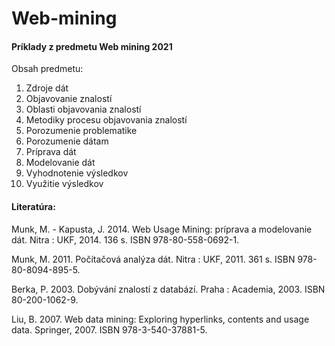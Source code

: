# Web-mining

#### Príklady z predmetu Web mining 2021 

Obsah predmetu:

1. Zdroje dát
2. Objavovanie znalostí
3. Oblasti objavovania znalostí
4. Metodiky procesu objavovania znalostí
5. Porozumenie problematike 
6. Porozumenie dátam
7. Príprava dát
8. Modelovanie dát
9. Vyhodnotenie výsledkov
10. Využitie výsledkov

 
#### Literatúra:

Munk, M. - Kapusta, J. 2014. Web Usage Mining: príprava a modelovanie dát. Nitra : UKF, 2014. 136 s. ISBN 978-80-558-0692-1.

Munk, M. 2011. Počítačová analýza dát. Nitra : UKF, 2011. 361 s. ISBN 978-80-8094-895-5.

Berka, P. 2003. Dobývání znalostí z databází. Praha : Academia, 2003. ISBN 80-200-1062-9.

Liu, B. 2007. Web data mining: Exploring hyperlinks, contents and usage data. Springer, 2007. ISBN 978-3-540-37881-5.
